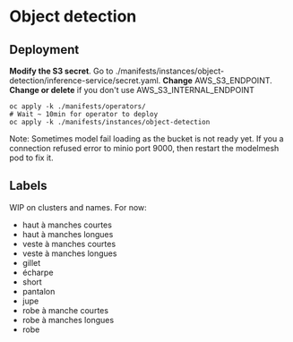 # Object detection

## Deployment

**Modify the S3 secret**. Go to ./manifests/instances/object-detection/inference-service/secret.yaml. **Change** AWS_S3_ENDPOINT. **Change or delete** if you don't use AWS_S3_INTERNAL_ENDPOINT

```
oc apply -k ./manifests/operators/
# Wait ~ 10min for operator to deploy
oc apply -k ./manifests/instances/object-detection
```

Note: Sometimes model fail loading as the bucket is not ready yet. If you a connection refused error to minio port 9000, then restart the modelmesh pod to fix it.

## Labels

WIP on clusters and names. For now:

- haut à manches courtes
- haut à manches longues
- veste à manches courtes
- veste à manches longues
- gillet
- écharpe
- short
- pantalon
- jupe
- robe à manche courtes
- robe à manches longues
- robe
